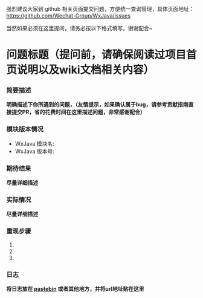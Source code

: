 强烈建议大家到 github 相关页面提交问题，方便统一查询管理，具体页面地址： https://github.com/Wechat-Group/WxJava/issues

当然如果必须在这里提问，请务必按以下格式填写，谢谢配合~

# 问题标题（提问前，请确保阅读过项目首页说明以及wiki文档相关内容）

### 简要描述
__明确描述下你所遇到的问题，（友情提示，如果确认属于bug，请参考贡献指南直接提交PR，省的花费时间在这里描述问题，非常感谢配合）__


### 模块版本情况

* WxJava 模块名: 
* WxJava 版本号:


### 期待结果
__尽量详细描述__

### 实际情况
__尽量详细描述__

### 重现步骤
1. 
2. 
3. 


### 日志
__将日志放在 [pastebin](https://paste.ubuntu.com/) 或者其他地方，并将url地址贴在这里__
